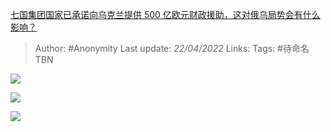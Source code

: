 [七国集团国家已承诺向乌克兰提供 500 亿欧元财政援助，这对俄乌局势会有什么影响？](https://www.zhihu.com/question/529096180/answer/2451104699)

> Author: #Anonymity
> Last update: *22/04/2022*
> Links:
> Tags: #待命名TBN

![](https://pic3.zhimg.com/50/v2-244b217b158058347218c1e9dffd824e_720w.jpg?source=1940ef5c)

![](https://pic1.zhimg.com/50/v2-4ca3ada5d8645a5ce0263d1c005a7df9_720w.jpg?source=1940ef5c)

![](https://pic3.zhimg.com/50/v2-1ed2f07996f409d6e20515063a2bc5c5_720w.jpg?source=1940ef5c)
